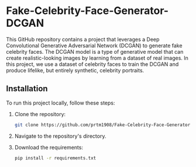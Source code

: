 # Fake-Celebrity-Face-Generator-DCGAN

This GitHub repository contains a project that leverages a Deep Convolutional Generative Adversarial Network (DCGAN) to generate fake celebrity faces. The DCGAN model is a type of generative model that can create realistic-looking images by learning from a dataset of real images. In this project, we use a dataset of celebrity faces to train the DCGAN and produce lifelike, but entirely synthetic, celebrity portraits.

## Installation

To run this project locally, follow these steps:

1. Clone the repository:

    ```bash
    git clone https://github.com/prtm1908/Fake-Celebrity-Face-Generator-DCGAN.git
    ```
2. Navigate to the repository's directory.
3. Download the requirements:

    ```bash
    pip install -r requirements.txt
    ```
